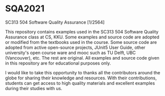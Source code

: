 # SQA2021
SC313 504 Software Quality Assurance [1/2564]

This repository contains examples used in the SC313 504 Software Quality Assurance class at CS, KKU. Some examples and source code are adopted or modified from the textbooks used in the course. Some source code are adopted from active open-source projects, JUnit5 User Guide, other university's open course ware and mooc such as TU Delft, UBC (Vancouver), etc. The rest are original. All examples and source code given in this repository are for educational purposes only.

I would like to take this opportunity to thanks all the contributors around the globe for sharing their knowledge and resources. With their contributions, students can get access to high quality materials and excellent examples during their studies with us. 
